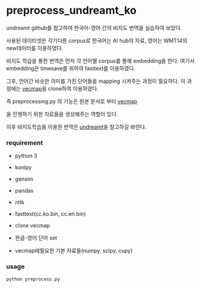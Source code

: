 # preprocess_undreamt_ko

undreamt github를 참고하여 한국어-영어 간의 비지도 번역을 실습하여 보았다.

사용된 데이터셋은 각기다른 corpus로 한국어는 AI hub의 자료, 영어는 WMT14의 new데이터를 이용하였다.

비지도 학습을 통한 번역은 먼저 각 언어별 corpus를 통해 embedding을 한다. 여기서 embedding은 timesave를 위하여 fasttext를 이용하였다. 

그후, 언어간 비슷한 의미를 가진 단어들을 mapping 시켜주는 과정이 필요하다. 이 과정에는 [vecmap](https://github.com/artetxem/vecmap)을 clone하여 이용하였다.

즉 preprocessing.py 의 기능은 원본 문서로 부터 [vecmap](https://github.com/artetxem/vecmap)

을 진행하기 위한 자료들을 생성해주는 역할이 있다.

이후 비지도학습을 이용한 번역은 [undreamt](https://github.com/Changyoon-Lee/unsupervised_nmt)을 참고하길 바란다.

### requirement

- python 3

- konlpy
- gensim
- pandas
- nltk
- fasttext(cc.ko.bin, cc.en.bin)

- clone vecmap

- 한글-영어 단어 set
- vecmap에필요한 기본 자료들(numpy, scipy, cupy)

### usage

```
python preprocess.py
```

